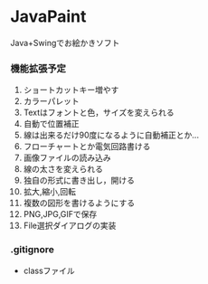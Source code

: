 JavaPaint
=========

Java+Swingでお絵かきソフト


### 機能拡張予定

1. ショートカットキー増やす
2. カラーパレット
3. Textはフォントと色，サイズを変えられる
4. 自動で位置補正
5. 線は出来るだけ90度になるように自動補正とか...
6. フローチャートとか電気回路書ける
7. 画像ファイルの読み込み
8. 線の太さを変えられる
9. 独自の形式に書き出し，開ける
10. 拡大,縮小,回転
11. 複数の図形を書けるようにする
12. PNG,JPG,GIFで保存
13. File選択ダイアログの実装

### .gitignore

- classファイル

